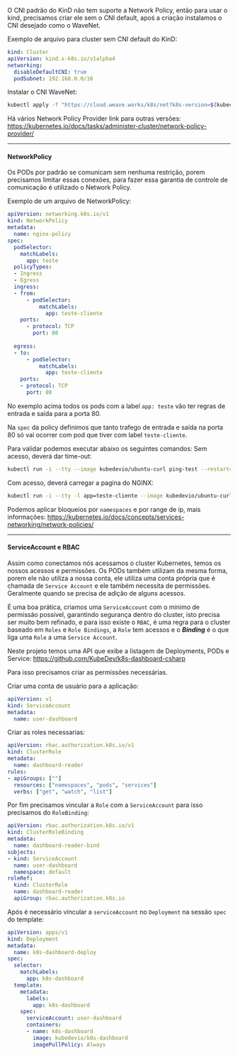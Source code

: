 O CNI padrão do KinD não tem suporte a Network Policy, então para usar o kind, precisamos criar ele sem o CNI default, apoś a criação instalamos o CNI desejado como o WaveNet.

Exemplo de arquivo para cluster sem CNI default do KinD:

```yaml
kind: Cluster
apiVersion: kind.x-k8s.io/v1alpha4
networking:
  disableDefaultCNI: true
  podSubnet: 192.168.0.0/16
```

Instalar o CNI WaveNet:
```bash
kubectl apply -f "https://cloud.weave.works/k8s/net?k8s-version=$(kubectl version | base64 | tr -d '\n')"
```

Há vários Network Policy Provider link para outras versões:
https://kubernetes.io/docs/tasks/administer-cluster/network-policy-provider/

---

#### **NetworkPolicy**

Os PODs por padrão se comunicam sem nenhuma restrição, porem precisamos limitar essas conexões, para fazer essa garantia de controle de comunicação é utilizado o Network Policy.

Exemplo de um arquivo de NetworkPolicy:
```yaml
apiVersion: networking.k8s.io/v1
kind: NetworkPolicy
metadata:
  name: nginx-policy
spec:
  podSelector:
    matchLabels:
      app: teste
  policyTypes:
  - Ingress
  - Egress
  ingress:
  - from:
      - podSelector:
          matchLabels:
            app: teste-cliente
    ports:
      - protocol: TCP
        port: 80
  
  egress:
  - to:
      - podSelector:
          matchLabels:
            app: teste-cliente
    ports:
    - protocol: TCP
      port: 80
```

No exemplo acima todos os pods com a label `app: teste` vão ter regras de entrada e saída para a porta 80.

Na `spec` da policy definimos que tanto trafego de entrada e saída na porta 80 só vai ocorrer com pod que tiver com label `teste-cliente`.

Para validar podemos executar abaixo os seguintes comandos: 
Sem acesso, deverá dar time-out:
```bash
kubectl run -i --tty --image kubedevio/ubuntu-curl ping-test --restart=Never --rm -- curl http://nginx
```

Com acesso, deverá carregar a pagina do NGINX:
```bash
kubectl run -i --tty -l app=teste-cliente --image kubedevio/ubuntu-curl ping-test --restart=Never --rm -- curl http://nginx
```

Podemos aplicar bloqueios por `namespaces` e por range de ip, mais informações:
https://kubernetes.io/docs/concepts/services-networking/network-policies/

---

#### **ServiceAccount e RBAC**

Assim como conectamos nós acessamos o cluster Kubernetes, temos os nossos acessos e permissões. Os PODs também utilizam da mesma forma, porem ele não utiliza a nossa conta, ele utiliza uma conta própria que é chamada de `Service Account` e ele também necessita de permissões. Geralmente quando se precisa de adição de alguns acessos. 


É uma boa prática, criamos uma `ServiceAccount` com o minimo de permissão possível, garantindo segurança dentro do cluster, isto precisa ser muito bem refinado, e para isso existe o `RBAC`, é uma regra para o cluster baseado em `Roles` e `Role Bindings`, a `Role` tem acessos e o ***Binding*** é o que liga uma `Role` a uma `Service Account`.

Neste projeto temos uma API que exibe a listagem de Deployments, PODs e Service:
https://github.com/KubeDev/k8s-dashboard-csharp

Para isso precisamos criar as permissões necessárias.

Criar uma conta de usuário para a aplicação:
```yaml
apiVersion: v1
kind: ServiceAccount
metadata:
  name: user-dashboard
```

Criar as roles necessarias:
```yaml
apiVersion: rbac.authorization.k8s.io/v1
kind: ClusterRole
metadata:
  name: dashboard-reader
rules:
- apiGroups: [""]
  resources: ["namespaces", "pods", "services"]
  verbs: ["get", "watch", "list"]
```

Por fim precisamos vincular a `Role` com a `ServiceAccount` para isso precisamos do `RoleBinding`:

```yaml
apiVersion: rbac.authorization.k8s.io/v1
kind: ClusterRoleBinding
metadata:
  name: dashboard-reader-bind
subjects:
- kind: ServiceAccount
  name: user-dashboard
  namespace: default
roleRef:
  kind: ClusterRole
  name: dashboard-reader
  apiGroup: rbac.authorization.k8s.io  
```

Após é necessário vincular a `serviceAccount` no `Deployment` na sessão `spec` do template:
```yaml
apiVersion: apps/v1
kind: Deployment
metadata:
  name: k8s-dashboard-deploy
spec:  
  selector:
    matchLabels:
      app: k8s-dashboard
  template:
    metadata:
      labels:
        app: k8s-dashboard
    spec:
      serviceAccount: user-dashboard
      containers:
      - name: k8s-dashboard
        image: kubedevio/k8s-dashboard
        imagePullPolicy: Always
```


